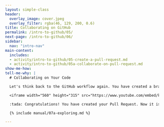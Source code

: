 ```yaml
---
layout: simple-class
header:
  overlay_image: cover.jpeg
  overlay_filter: rgba(46, 129, 200, 0.6)
title: Collaborating on GitHub
permalink: /intro-to-github/05/
next-page: /intro-to-github/06/
sidebar:
  nav: "intro-nav"
main-content:
  includes:
  - activity/intro-to-github/05-create-a-pull-request.md
  - activity/intro-to-github/05a-collaborate-on-pull-request.md
show-me-how:
tell-me-why: |
  # Collaborating on Your Code

  Let's think back to the GitHub workflow again. You have created a branch, added a file, and committed the file to your branch. Now it is time to collaborate on your file with your team. This collaboration happens in a Pull Request. Check out this video to learn more:

  <iframe width="560" height="315" src="https://www.youtube.com/embed/kJr-PIfLDl4" frameborder="0" allowfullscreen></iframe>

  :tada: Congratulations! You have created your Pull Request. Now it is time to put your collaborator hat on and go help others!

  {% include manual/07a-exploring.md %}

---
```


